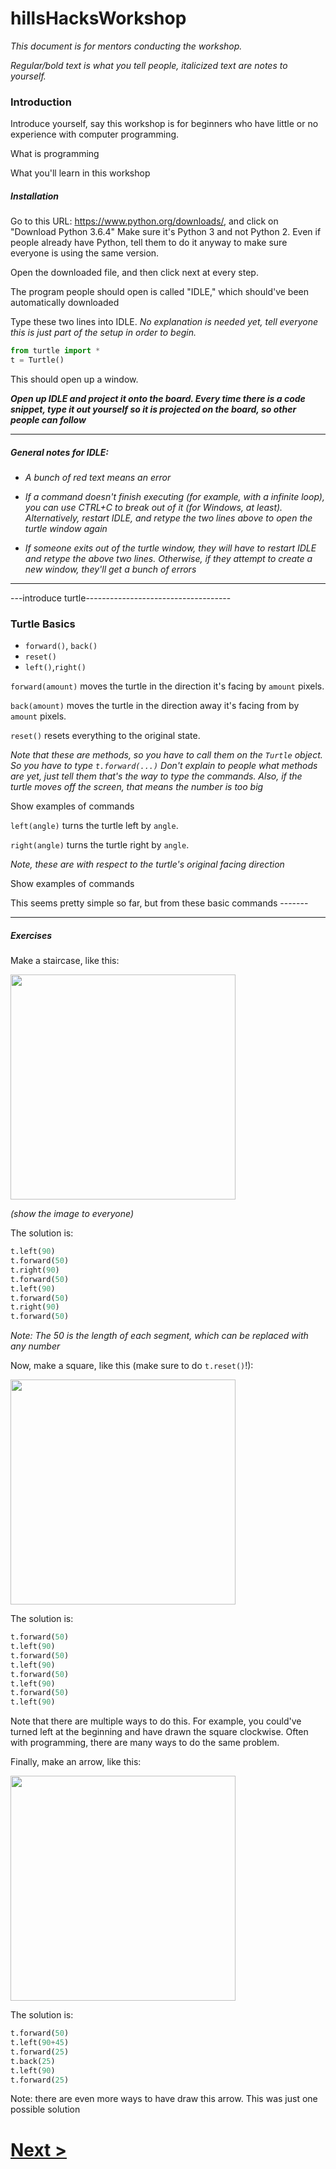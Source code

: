 # hillsHacksWorkshop

*This document is for mentors conducting the workshop.*

*Regular/bold text is what you tell people, italicized text are notes to yourself.*

### Introduction

Introduce yourself, say this workshop is for beginners who have little or no experience with computer programming.

What is programming

What you'll learn in this workshop



##### Installation

Go to this URL: https://www.python.org/downloads/, and click on "Download Python 3.6.4" Make sure it's Python 3 and not Python 2. Even if people already have Python, tell them to do it anyway to make sure everyone is using the same version.

Open the downloaded file, and then click next at every step.

The program people should open is called "IDLE," which should've been automatically downloaded

Type these two lines into IDLE. *No explanation is needed yet, tell everyone this is just part of the setup in order to begin.*
```python
from turtle import *
t = Turtle()
```
This should open up a window.


***Open up IDLE and project it onto the board. Every time there is a code snippet, type it out yourself so it is projected on the board, so other people can follow***

***

##### *General notes for IDLE:*

- *A bunch of red text means an error*

- *If a command doesn't finish executing (for example, with a infinite loop), you can use CTRL+C to break out of it (for Windows, at least). Alternatively, restart IDLE, and retype the two lines above to open the turtle window again*

- *If someone exits out of the turtle window, they will have to restart IDLE and retype the above two lines. Otherwise, if they attempt to create a new window, they'll get a bunch of errors*

***

---introduce turtle------------------------------------

### Turtle Basics

- `forward()`, `back()`
- `reset()`
- `left()`,`right()`

`forward(amount)` moves the turtle in the direction it's facing by `amount` pixels.

`back(amount)` moves the turtle in the direction away it's facing from by `amount` pixels.

`reset()` resets everything to the original state.

*Note that these are methods, so you have to call them on the `Turtle` object. So you have to type `t.forward(...)` Don't explain to people what methods are yet, just tell them that's the way to type the commands. Also, if the turtle moves off the screen, that means the number is too big*

Show examples of commands

`left(angle)` turns the turtle left by `angle`. 

`right(angle)` turns the turtle right by `angle`.

*Note, these are with respect to the turtle's original facing direction*

Show examples of commands

This seems pretty simple so far, but from these basic commands -------

***

##### Exercises

Make a staircase, like this:

<img src="https://github.com/Kevun1/hillsHacksWorkshop/blob/master/images/staircase.PNG" width="360">

*\(show the image to everyone)*

The solution is:

```python
t.left(90)
t.forward(50)
t.right(90)
t.forward(50)
t.left(90)
t.forward(50)
t.right(90)
t.forward(50)
```

*Note: The 50 is the length of each segment, which can be replaced with any number*


Now, make a square, like this (make sure to do `t.reset()`!):

<img src="https://github.com/Kevun1/hillsHacksWorkshop/blob/master/images/square.PNG" width="360">

The solution is:

```python
t.forward(50)
t.left(90)
t.forward(50)
t.left(90)
t.forward(50)
t.left(90)
t.forward(50)
t.left(90)
```

Note that there are multiple ways to do this. For example, you could've turned left at the beginning and have drawn the square clockwise. Often with programming, there are many ways to do the same problem. 

Finally, make an arrow, like this:

<img src="https://github.com/Kevun1/hillsHacksWorkshop/blob/master/images/arrow.PNG" width="360">

The solution is:

```python
t.forward(50)
t.left(90+45)
t.forward(25)
t.back(25)
t.left(90)
t.forward(25)
```

Note: there are even more ways to have draw this arrow. This was just one possible solution

# [Next >](https://github.com/Kevun1/hillsHacksWorkshop/blob/master/pages/variables.md)

